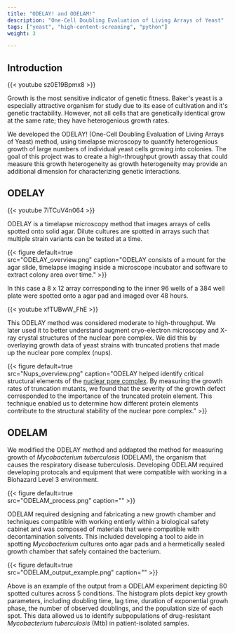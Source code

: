 ```yaml
---
title: "ODELAY! and ODELAM!"
description: "One-Cell Doubling Evaluation of Living Arrays of Yeast"
tags: ["yeast", "high-content-screaning", "python"]
weight: 3

---
```


## Introduction


{{< youtube sz0E19Bpmx8 >}}


Growth is the most sensitive indicator of genetic fitness.  Baker's yeast is a especially attractive organism for study due to its ease of cultivation and it's genetic tractability.  However, not all cells that are genetically identical grow at the same rate; they have heterogenious growth rates.   

We developed the ODELAY! (One-Cell Doubling Evaluation of Living Arrays of Yeast) method,  using timelapse microscopy to quantify heterogenious growth of large numbers of individual yeast cells growing into colonies.  The goal of this project was to create a high-throughput growth assay that could measure this growth heterogeneity as growth heterogeneity may provide an additional dimension for characterizing genetic interactions. 

## ODELAY

{{< youtube 7iTCuV4n064 >}}

ODELAY is a timelapse microscopy method that images arrays of cells spotted onto solid agar.  Dilute cultures are spotted in arrays such that multiple strain variants can be tested at a time.  

{{< figure 
    default=true  
    src="ODELAY_overview.png" 
    caption="ODELAY consists of a mount for the agar slide, timelapse imaging inside a microscope incubator and software to extract colony area over time."
    >}}


In this case a 8 x 12 array corresponding to the inner 96 wells of a 384 well plate were spotted onto a agar pad and imaged over 48 hours.

{{< youtube xfTUBwW_FhE >}}

This ODELAY method was considered moderate to high-throughput.  We later used it to better understand augment cryo-electron microscopy and X-ray crystal structures of the nuclear pore complex.  We did this by overlaying growth data of yeast strains with truncated protiens that made up the nuclear pore complex (nups).  

{{< figure 
    default=true  
    src="Nups_overview.png" 
    caption="ODELAY helped identify critical structural elements of the [nuclear pore complex](https://doi.org/10.1038/nature26003).  By measuring the growth rates of truncation mutants, we found that the severity of the growth defect corresponded to the importance of the truncated protein element. This technique enabled us to determine how different protein elements contribute to the structural stability of the nuclear pore complex."
    >}}

## ODELAM

We modified the ODELAY method and addapted the method for measuring growth of *Mycobacterium tuberculosis* (ODELAM), the organism that causes the respiratory disease tuberculosis.  Developing ODELAM required developing protocals and equipment that were compatible with working in a Biohazard Level 3 environment.   


{{< figure 
    default=true  
    src="ODELAM_process.png" 
    caption=""
    >}}

ODELAM required designing and fabricating a new growth chamber and techniques compatible with working entierly within a biological safety cabinet and was composed of materials that were compatible with decontamination solvents.  This included developing a tool to aide in spotting *Mycobacterium* cultures onto agar pads and a hermetically sealed growth chamber that safely contained the bacterium. 

{{< figure 
    default=true  
    src="ODELAM_output_example.png" 
    caption=""
    >}}

Above is an example of the output from a ODELAM experiment depicting 80 spotted cultures across 5 conditions. The histogram plots depict key growth parameters, including doubling time, lag time, duration of exponential growh phase, the number of observed doublings, and the population size of each spot.   This data allowed us to identify subpopulations of drug-resistant *Mycobacterium tuberculosis* (Mtb) in patient-isolated samples.
